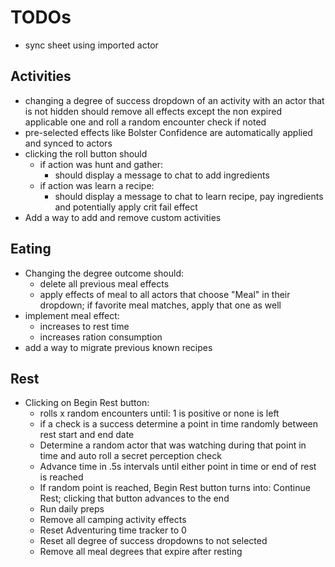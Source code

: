 # TODOs
* sync sheet using imported actor
 
## Activities
* changing a degree of success dropdown of an activity with an actor that is not hidden should remove all effects except the non expired applicable one and roll a random encounter check if noted
* pre-selected effects like Bolster Confidence are automatically applied and synced to actors
* clicking the roll button should
  * if action was hunt and gather:
    * should display a message to chat to add ingredients
  * if action was learn a recipe:
    * should display a message to chat to learn recipe, pay ingredients and potentially apply crit fail effect
* Add a way to add and remove custom activities

## Eating
* Changing the degree outcome should:
  * delete all previous meal effects
  * apply effects of meal to all actors that choose "Meal" in their dropdown; if favorite meal matches, apply that one as well
* implement meal effect:
  * increases to rest time
  * increases ration consumption
* add a way to migrate previous known recipes

## Rest
* Clicking on Begin Rest button:
  * rolls x random encounters until: 1 is positive or none is left
  * if a check is a success determine a point in time randomly between rest start and end date
  * Determine a random actor that was watching during that point in time and auto roll a secret perception check
  * Advance time in .5s intervals until either point in time or end of rest is reached
  * If random point is reached, Begin Rest button turns into: Continue Rest; clicking that button advances to the end
  * Run daily preps
  * Remove all camping activity effects
  * Reset Adventuring time tracker to 0
  * Reset all degree of success dropdowns to not selected
  * Remove all meal degrees that expire after resting



